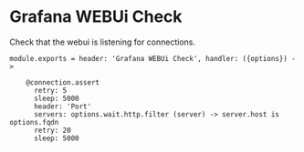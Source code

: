 
# Grafana WEBUi Check
Check that the webui is listening for connections.

    module.exports = header: 'Grafana WEBUi Check', handler: ({options}) ->
      
        @connection.assert
          retry: 5
          sleep: 5000
          header: 'Port'
          servers: options.wait.http.filter (server) -> server.host is options.fqdn
          retry: 20
          sleep: 5000
                
        
